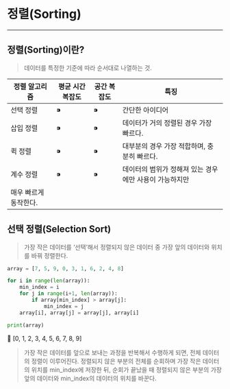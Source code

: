 # 정렬(Sorting)

---

## 정렬(Sorting)이란?

> 데이터를 특정한 기준에 따라 순서대로 나열하는 것.
> 

| 정렬 알고리즘 | 평균 시간 복잡도 | 공간 복잡도 | 특징 |
| --- | --- | --- | --- |
| 선택 정렬 | ⁍ | ⁍ | 간단한 아이디어 |
| 삽입 정렬 | ⁍  | ⁍ | 데이터가 거의 정렬된 경우 가장 빠르다. |
| 퀵 정렬 | ⁍ | ⁍ | 대부분의 경우 가장 적합하며, 충분히 빠르다. |
| 계수 정렬 | ⁍ | ⁍ | 데이터의 범위가 정해져 있는 경우에만 사용이 가능하지만
매우 빠르게 동작한다.  |

## 선택 정렬(Selection Sort)

> 가장 작은 데이터를 ‘선택’해서 정렬되지 않은 데이터 중 가장 앞의 데이터와 위치를 바꿔 정렬한다.
> 

```python
array = [7, 5, 9, 0, 3, 1, 6, 2, 4, 8]

for i in range(len(array)):
	min_index = i
	for j in range(i+1, len(array)):
		if array[min_index] > array[j]:
			min_index = j
	array[i], array[j] = array[j], array[i]

print(array)
```

<aside>
🔑 [0, 1, 2, 3, 4, 5, 6, 7, 8, 9]

</aside>

> 가장 작은 데이터를 앞으로 보내는 과정을 반복해서 수행하게 되면, 전체 데이터의 정렬이 이루어진다.
정렬되지 않은 부분의 전체를 순회하며 가장 작은 데이터의 위치를 min_index에 저장한 뒤,
순회가 끝났을 때 정렬되지 않은 부분의 가장 앞의 데이터와 min_index의 데이터의 위치를 바꾼다.
>